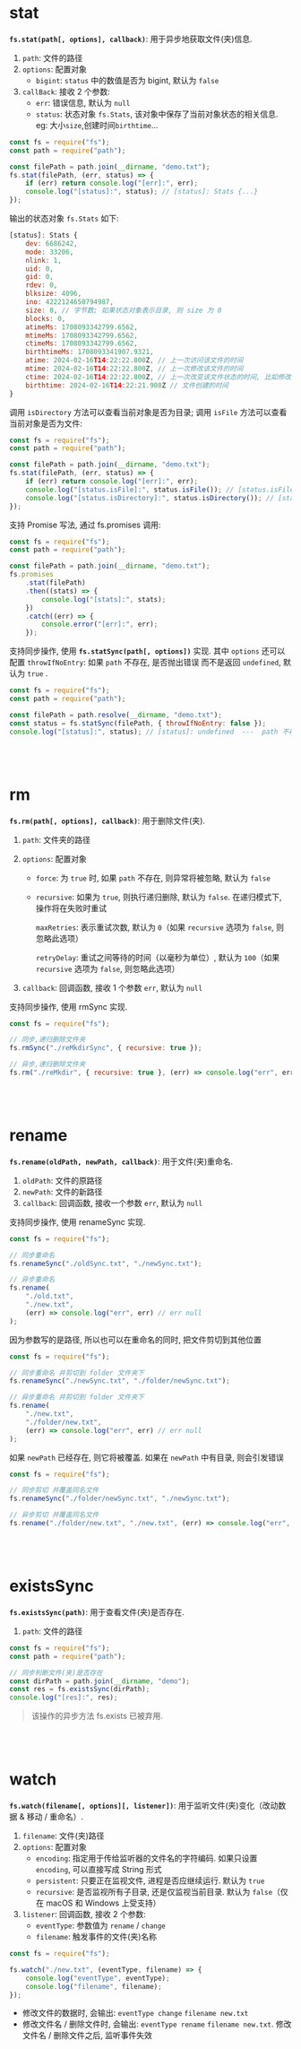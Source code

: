 # stat

**`fs.stat(path[, options], callback)`**: 用于异步地获取文件(夹)信息.

1. `path`: 文件的路径
2. `options`: 配置对象
    - `bigint`: `status` 中的数值是否为 bigint, 默认为 `false`
3. `callBack`: 接收 2 个参数:
    - `err`: 错误信息, 默认为 `null`
    - `status`: 状态对象 `fs.Stats`, 该对象中保存了当前对象状态的相关信息. eg: 大小`size`,创建时间`birthtime`...

```js
const fs = require("fs");
const path = require("path");

const filePath = path.join(__dirname, "demo.txt");
fs.stat(filePath, (err, status) => {
    if (err) return console.log("[err]:", err);
    console.log("[status]:", status); // [status]: Stats {...}
});
```

输出的状态对象 `fs.Stats` 如下:

```js
[status]: Stats {
	dev: 6686242,
	mode: 33206,
	nlink: 1,
	uid: 0,
	gid: 0,
	rdev: 0,
	blksize: 4096,
	ino: 4222124650794987,
	size: 8, // 字节数; 如果状态对象表示目录, 则 size 为 0
	blocks: 0,
	atimeMs: 1708093342799.6562,
	mtimeMs: 1708093342799.6562,
	ctimeMs: 1708093342799.6562,
	birthtimeMs: 1708093341907.9321,
	atime: 2024-02-16T14:22:22.800Z, // 上一次访问该文件的时间
	mtime: 2024-02-16T14:22:22.800Z, // 上一次修改该文件的时间
	ctime: 2024-02-16T14:22:22.800Z, // 上一次改变该文件状态的时间, 比如修改了文件的访问权限
	birthtime: 2024-02-16T14:22:21.908Z // 文件创建的时间
}
```

调用 `isDirectory` 方法可以查看当前对象是否为目录; 调用 `isFile` 方法可以查看当前对象是否为文件:

```js
const fs = require("fs");
const path = require("path");

const filePath = path.join(__dirname, "demo.txt");
fs.stat(filePath, (err, status) => {
    if (err) return console.log("[err]:", err);
    console.log("[status.isFile]:", status.isFile()); // [status.isFile]: true
    console.log("[status.isDirectory]:", status.isDirectory()); // [status.isDirectory]: false
});
```

支持 Promise 写法, 通过 fs.promises 调用:

```js
const fs = require("fs");
const path = require("path");

const filePath = path.join(__dirname, "demo.txt");
fs.promises
    .stat(filePath)
    .then((stats) => {
        console.log("[stats]:", stats);
    })
    .catch((err) => {
        console.error("[err]:", err);
    });
```

支持同步操作, 使用 **`fs.statSync(path[, options])`** 实现. 其中 `options` 还可以配置 `throwIfNoEntry`: 如果 `path` 不存在, 是否抛出错误 而不是返回 `undefined`, 默认为 `true` .

```js
const fs = require("fs");
const path = require("path");

const filePath = path.resolve(__dirname, "demo.txt");
const status = fs.statSync(filePath, { throwIfNoEntry: false });
console.log("[status]:", status); // [status]: undefined  ---  path 不存在
```

<br><br>

# rm

**`fs.rm(path[, options], callback)`**: 用于删除文件(夹).

1. `path`: 文件夹的路径

2. `options`: 配置对象

    - `force`: 为 `true` 时, 如果 `path` 不存在, 则异常将被忽略, 默认为 `false`

    - `recursive`: 如果为 `true`, 则执行递归删除, 默认为 `false`. 在递归模式下, 操作将在失败时重试

        `maxRetries`: 表示重试次数, 默认为 `0`（如果 `recursive` 选项为 `false`, 则忽略此选项）

        `retryDelay`: 重试之间等待的时间（以毫秒为单位）, 默认为 `100`（如果 `recursive` 选项为 `false`, 则忽略此选项）

3. `callback`: 回调函数, 接收 1 个参数 `err`, 默认为 `null`

支持同步操作, 使用 rmSync 实现.

```js
const fs = require("fs");

// 同步,递归删除文件夹
fs.rmSync("./reMkdirSync", { recursive: true });

// 异步,递归删除文件夹
fs.rm("./reMkdir", { recursive: true }, (err) => console.log("err", err));
```

<br><br>

# rename

**`fs.rename(oldPath, newPath, callback)`**: 用于文件(夹)重命名.

1. `oldPath`: 文件的原路径
2. `newPath`: 文件的新路径
3. `callback`: 回调函数, 接收一个参数 `err`, 默认为 `null`

支持同步操作, 使用 renameSync 实现.

```js
const fs = require("fs");

// 同步重命名
fs.renameSync("./oldSync.txt", "./newSync.txt");

// 异步重命名
fs.rename(
    "./old.txt",
    "./new.txt",
    (err) => console.log("err", err) // err null
);
```

因为参数写的是路径, 所以也可以在重命名的同时, 把文件剪切到其他位置

```js
const fs = require("fs");

// 同步重命名 并剪切到 folder 文件夹下
fs.renameSync("./newSync.txt", "./folder/newSync.txt");

// 异步重命名 并剪切到 folder 文件夹下
fs.rename(
    "./new.txt",
    "./folder/new.txt",
    (err) => console.log("err", err) // err null
);
```

如果 `newPath` 已经存在, 则它将被覆盖. 如果在 `newPath` 中有目录, 则会引发错误

```js
const fs = require("fs");

// 同步剪切 并覆盖同名文件
fs.renameSync("./folder/newSync.txt", "./newSync.txt");

// 异步剪切 并覆盖同名文件
fs.rename("./folder/new.txt", "./new.txt", (err) => console.log("err", err));
```

<br><br>

# existsSync

**`fs.existsSync(path)`**: 用于查看文件(夹)是否存在.

1. `path`: 文件的路径

```js
const fs = require("fs");
const path = require("path");

// 同步判断文件(夹)是否存在
const dirPath = path.join(__dirname, "demo");
const res = fs.existsSync(dirPath);
console.log("[res]:", res);
```

> 该操作的异步方法 fs.exists 已被弃用.

<br><br>

# watch

**`fs.watch(filename[, options][, listener])`**: 用于监听文件(夹)变化（改动数据 & 移动 / 重命名）.

1. `filename`: 文件(夹)路径
2. `options`: 配置对象
    - `encoding`: 指定用于传给监听器的文件名的字符编码. 如果只设置 `encoding`, 可以直接写成 String 形式
    - `persistent`: 只要正在监视文件, 进程是否应继续运行. 默认为 `true`
    - `recursive`: 是否监视所有子目录, 还是仅监视当前目录. 默认为 `false`（仅在 macOS 和 Windows 上受支持）
3. `listener`: 回调函数, 接收 2 个参数:
    - `eventType`: 参数值为 `rename` / `change`
    - `filename`: 触发事件的文件(夹)名称

```js
const fs = require("fs");

fs.watch("./new.txt", (eventType, filename) => {
    console.log("eventType", eventType);
    console.log("filename", filename);
});
```

-   修改文件的数据时, 会输出: `eventType change` `filename new.txt`
-   修改文件名 / 删除文件时, 会输出: `eventType rename` `filename new.txt`. 修改文件名 / 删除文件之后, 监听事件失效

<br>
